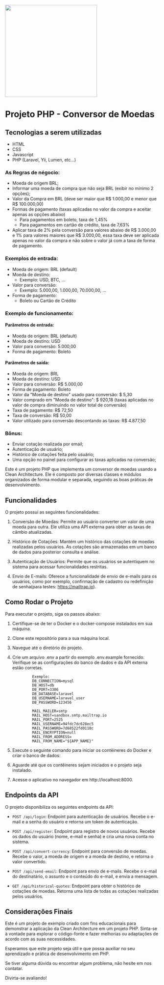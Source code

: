 <p>
    <img src="https://encrypted-tbn0.gstatic.com/images?q=tbn%3AANd9GcQIAOtqQ5is5vwbcEn0ZahZfMxz1QIeAYtFfnLdkCXu1sqAGbnX" width="300">
 </p>

# Projeto PHP - Conversor de Moedas

## Tecnologias a serem utilizadas
* HTML
* CSS
* Javascript
* PHP (Laravel, Yii, Lumen, etc...)

### As Regras de négocio:
- Moeda de origem BRL;
- Informar uma moeda de compra que não seja BRL (exibir no mínimo 2 opções);
- Valor da Compra em BRL (deve ser maior que R$ 1.000,00 e menor que R$ 100.000,00)
- Formas de pagamento (taxas aplicadas no valor da compra e aceitar apenas as opções abaixo)
  - Para pagamentos em boleto, taxa de 1,45%
  - Para pagamentos em cartão de crédito, taxa de 7,63%
- Aplicar taxa de 2% pela conversão para valores abaixo de R$ 3.000,00 e 1% para valores maiores que R$ 3.000,00, 
essa taxa deve ser aplicada apenas no valor da compra e não sobre o valor já com a taxa de forma de pagamento.

### Exemplos de entrada:
- Moeda de origem: BRL (default)
- Moeda de destino:
  - Exemplo: USD, BTC, ...
- Valor para conversão:
  - Exemplo: 5.000,00, 1.000,00, 70.000,00, ...
- Forma de pagamento:
  - Boleto ou Cartão de Crédito


### Exemplo de funcionamento:

#### Parâmetros de entrada:
- Moeda de origem: BRL (default)
- Moeda de destino: USD
- Valor para conversão: 5.000,00
- Forma de pagamento: Boleto

#### Parâmetros de saída:
- Moeda de origem: BRL
- Moeda de destino: USD
- Valor para conversão: R$ 5.000,00
- Forma de pagamento: Boleto
- Valor da "Moeda de destino" usado para conversão: $ 5,30
- Valor comprado em "Moeda de destino": $ 920,18 (taxas aplicadas no valor de compra diminuindo no valor total de conversão)
- Taxa de pagamento: R$ 72,50
- Taxa de conversão: R$ 50,00
- Valor utilizado para conversão descontando as taxas: R$ 4.877,50

### Bônus:
* Enviar cotação realizada por email;
* Autenticação de usuário;
* Histórico de cotações feita pelo usuário;
* Uma opção no painel para configurar as taxas aplicadas na conversão;


Este é um projeto PHP que implementa um conversor de moedas usando a Clean Architecture. Ele é composto por diversas classes e módulos organizados de forma modular e separada, seguindo as boas práticas de desenvolvimento.

## Funcionalidades

O projeto possui as seguintes funcionalidades:

1. Conversão de Moedas: Permite ao usuário converter um valor de uma moeda para outra. Ele utiliza uma API externa para obter as taxas de câmbio atualizadas.

2. Histórico de Cotações: Mantém um histórico das cotações de moedas realizadas pelos usuários. As cotações são armazenadas em um banco de dados para posterior consulta e análise.

3. Autenticação de Usuários: Permite que os usuários se autentiquem no sistema para acessar funcionalidades restritas.

4. Envio de E-mails: Oferece a funcionalidade de envio de e-mails para os usuários, como por exemplo, confirmação de cadastro ou redefinição de senha(para testes: https://mailtrap.io).

## Como Rodar o Projeto

Para executar o projeto, siga os passos abaixo:

1. Certifique-se de ter o Docker e o docker-compose instalados em sua máquina.

2. Clone este repositório para a sua máquina local.

3. Navegue até o diretório do projeto.

4. Crie um arquivo .env a partir do exemplo .env.example fornecido. Verifique se as configurações do banco de dados e da API externa estão corretas.
 

                Exemplo:
                DB_CONNECTION=mysql
                DB_HOST=db
                DB_PORT=3306
                DB_DATABASE=laravel
                DB_USERNAME=laravel_user
                DB_PASSWORD=123456

                MAIL_MAILER=smtp
                MAIL_HOST=sandbox.smtp.mailtrap.io
                MAIL_PORT=2525
                MAIL_USERNAME=94fdc7dc628ec5
                MAIL_PASSWORD=7d68522fd0118c
                MAIL_ENCRYPTION=null
                MAIL_FROM_ADDRESS=
                MAIL_FROM_NAME="${APP_NAME}"


5. Execute o seguinte comando para iniciar os contêineres do Docker e criar o banco de dados:


6. Aguarde até que os contêineres sejam iniciados e o projeto seja instalado.

7. Acesse o aplicativo no navegador em http://localhost:8000.

## Endpoints da API

O projeto disponibiliza os seguintes endpoints da API:

- `POST /api/login`: Endpoint para autenticação de usuários. Recebe o e-mail e a senha do usuário e retorna um token de autenticação.

- `POST /api/register`: Endpoint para registro de novos usuários. Recebe os dados do usuário (nome, e-mail e senha) e cria uma nova conta no sistema.

- `POST /api/convert-currency`: Endpoint para conversão de moedas. Recebe o valor, a moeda de origem e a moeda de destino, e retorna o valor convertido.

- `POST /api/send-email`: Endpoint para envio de e-mails. Recebe o e-mail do destinatário, o assunto e o conteúdo do e-mail, e envia a mensagem.

- `GET /api/historical-quotes`: Endpoint para obter o histórico de cotações de moedas. Retorna uma lista de todas as cotações realizadas pelos usuários.

## Considerações Finais

Este é um projeto de exemplo criado com fins educacionais para demonstrar a aplicação da Clean Architecture em um projeto PHP. Sinta-se à vontade para explorar o código-fonte e fazer melhorias ou adaptações de acordo com as suas necessidades.

Esperamos que este projeto seja útil e que possa auxiliar no seu aprendizado e prática de desenvolvimento em PHP.

Se tiver alguma dúvida ou encontrar algum problema, não hesite em nos contatar.

Divirta-se avaliando!
